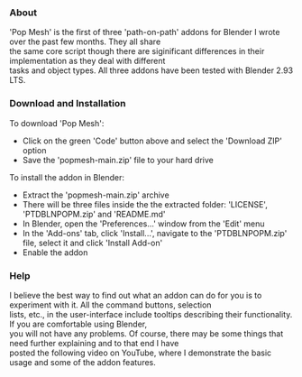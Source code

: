 ### About

'Pop Mesh' is the first of three 'path-on-path' addons for Blender I wrote over the past few months. They all share  
the same core script though there are siginificant differences in their implementation as they deal with different  
tasks and object types. All three addons have been tested with Blender 2.93 LTS.


### Download and Installation

To download 'Pop Mesh':  
- Click on the green 'Code' button above and select the 'Download ZIP' option
- Save the 'popmesh-main.zip' file to your hard drive  

To install the addon in Blender:
- Extract the 'popmesh-main.zip' archive
- There will be three files inside the the extracted folder: 'LICENSE', 'PTDBLNPOPM.zip' and 'README.md'
- In Blender, open the 'Preferences...' window from the 'Edit' menu
- In the 'Add-ons' tab, click 'Install...', navigate to the 'PTDBLNPOPM.zip' file, select it and click 'Install Add-on'
- Enable the addon


### Help

I believe the best way to find out what an addon can do for you is to experiment with it. All the command buttons, selection  
lists, etc., in the user-interface include tooltips describing their functionality. If you are comfortable using Blender,  
you will not have any problems. Of course, there may be some things that need further explaining and to that end I have    
posted the following video on YouTube, where I demonstrate the basic usage and some of the addon features.  

